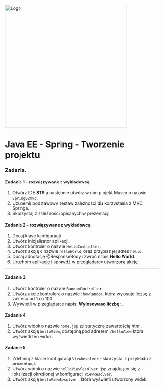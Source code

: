 <img alt="Logo" src="http://coderslab.pl/svg/logo-coderslab.svg" width="400">

# Java EE  - Spring - Tworzenie projektu

### Zadania.


#### Zadanie 1 - rozwiązywane z wykładowcą

1. Otwórz IDE **STS** a następnie utwórz w nim projekt Maven o nazwie `Spring02mvc`.
2. Uzupełnij podstawowy zestaw zależności dla korzystania z MVC Springa.
3. Skorzystaj z zależności opisanych w prezentacji.  

#### Zadanie 2 - rozwiązywane z wykładowcą

1. Dodaj klasę konfiguracji.
2. Utwórz inicjalizator aplikacji.
3. Utwórz kontroler o nazwie `HelloController`.
4. Utwórz akcję o nazwie `helloWorld`, oraz przypisz jej adres `hello`.
5. Dodaj adnotację @ResponseBody i zwróć napis **Hello World**.
6. Uruchom aplikację i sprawdź w przeglądarce utworzoną akcję. 

-------------------------------------------------------------------------------

#### Zadanie 3

1. Utwórz kontroler o nazwie `RandomController`.
2. Utwórz akcję kontrolera o nazwie `showRandom`, która wylosuje liczbę z zakresu od 1 do 100. 
3. Wyświetli w przeglądarce napis: **Wylosowano liczbę: <wylosowana liczba>**.


#### Zadanie 4

1. Utwórz widok o nazwie `home.jsp` ze statyczną zawartością html.
2. Utwórz akcję `helloView`, dostępną pod adresem `/helloView` która wyświetli ten widok.


#### Zadanie 5

1. Zdefiniuj z klasie konfiguracji `ViewResolver` - skorzystaj z przykładu z prezentacji.
2. Utwórz widok o nazwie `helloViewResolver.jsp` znajdujący się z lokalizacji określonej w konfiguracji `ViewResolver`.
3. Utwórz akcję `helloViewResolver` , która wyświetli utworzony widok. 
